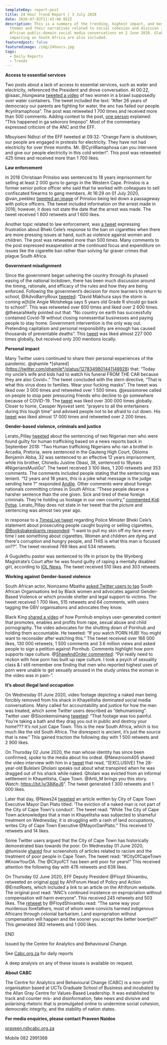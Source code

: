 ```yaml
---
templateKey: report-post
title: 24 Hour Trend Report | 3 July 2020
date: 2020-07-03T11:43:40.952Z
description: This is a summary of the trending, highest impact, and most active
  themes and their narratives related to social cohesion and division in South
  African public-domain social media conversations on 2 June 2020. Global trends
  impacting on South Africa are also included.
featuredpost: false
featuredimage: /img/24hours.jpg
tags:
  - Daily Reports
  - Trends
---
```

**Access to essential services**

Two posts about a lack of access to essential services, such as water and electricity, referenced the President and drove conversation. At 00:22, @isaac_hlungwana [tweeted a video](https://twitter.com/isaac_hlungwana/status/1278453845237039104) of two women in a brawl supposedly over water containers. The tweet included the text: “After 26 years of democracy our parents are fighting for water, the anc has failed our people. #cyrilramaphosa”. The post was retweeted 1 700 times and received more than 500 comments. Adding context to the post, [one person](https://twitter.com/judromajuda/status/1278538003657437185) explained: “This happened in ga sekororo limpopo”. Most of the commentary expressed criticism of the ANC and the EFF.

Mbuyiseni Ndlozi of the EFF tweeted at 09:32: “Orange Farm is shutdown; our people are engaged in protests for electricity. They have not had electricity for over three months. Mr. @CyrilRamaphosa can you intervene and give our people electricity in this cold winter!”. This post was retweeted 425 times and received more than 1 700 likes.

**Law enforcement**

In 2016 Christiaan Prinsloo was sentenced to 18 years imprisonment for selling at least 2 000 guns to gangs in the Western Cape. Prinsloo is a former senior police officer who said that he worked with colleagues to sell confiscated firearms to gang members. At 16:29 on 01 July 2020, @van_peeblez [tweeted an image](https://twitter.com/van_peeblez/status/1278334991244636162) of Prinsloo being led down a passageway with police officers. The tweet included information on the arrest made in 2016; however, it does not state the date that the arrest was made. The tweet received 1 800 retweets and 1 600 likes.

Another topic related to law enforcement, was [a tweet](https://twitter.com/booksbakesbants/status/1278597139933913088) expressing frustration about Bheki Cele’s response to the ban on cigarettes when there are more pressing issues at hand, such as violence against women and children. The post was retweeted more than 500 times. Many comments to the post expressed exasperation at the continued focus and expenditure on issues like the cigarette ban rather than solving far graver crimes that plague South Africa.

**Government misalignment**

Since the government began ushering the country through its phased easing of the national lockdown, there has been much discussion around the timing, rationale, and efficacy of the rules and how they are being enforced. Following the government’s decision for more learners to return to school, @AdvoBarryRoux [tweeted](https://twitter.com/AdvoBarryRoux/status/1278771554860531713): “David Makhura says the storm is coming w\[h]ile Angie Motshekga says 5 years old Grade R should go back to school!”. This was retweeted over 600 times and liked over 2 600 times. @thesarahkelly pointed out that: “No country on earth has successfully contained Covid-19 without closing nonessential businesses and paying people to stay home. Government intervention is the only way out. Pretending capitalism and personal responsibility are enough has caused thousands of preventable deaths”. This [tweet](https://twitter.com/thesarahkelly/status/1278427592824102915) was liked almost 227 000 times globally, but received only 200 mentions locally.

**Personal impact**

Many Twitter users continued to share their personal experiences of the pandemic. @qhamile *\[shared](https://twitter.com/qhamile*/status/1278349801441148928) that: “Today my uncle’s wife and kids had to watch his funeral FROM THE CAR because they are also Covid+.” The tweet concluded with the stern directive, “That is what this virus does to families. Wear your fucking masks”. The tweet was liked over 3 000 times and retweeted over 1 500 times. @jessismoree called on people to stop peer pressuring friends who decline to go somewhere because of COVID-19. The [tweet](https://twitter.com/jessismoree/status/1278301213222670337) was liked over 300 000 times globally. Closer to home, Cassper Nyovest sent: “prayers to all the entertainers during this tough time” and advised people not to be afraid to cut down. His [tweet](https://twitter.com/casspernyovest/status/1278612674381824006) was liked almost 17 000 times and retweeted over 2 200 times.

**Gender-based violence, criminals and justice**

Lerato_Pillay [tweeted](https://twitter.com/Lerato_Pillay/status/1278589825487187968) about the sentencing of two Nigerian men who were found guilty for human trafficking based on a news reports back in September 2018: “Two Human trafficking Nigerians who ran a brothel in Arcadia, Pretoria, were sentenced in the Gauteng High Court, Obioma Benjamin Abba, 32 was sentenced to an effective 12 years imprisonment, while his brother, Chinedu Justine Obasi, 38, sentenced to 18years #NigeriansMustGo”. The tweet received 3 100 likes, 1 200 retweets and 353 comments. The comments included people stating that the sentencing was lenient. “12 years and 18 years, this is a joke what message is the judge sending here ?” responded [Andile](https://twitter.com/Andile209/status/1278601090527899653). Other comments were about foreign nationals committing crimes in South Africa: “These people deserve a harsher sentence than the one given. Sick and tired of these foreign criminals. They're holding us hostage in our own country,” [commented Kidi Potse](https://twitter.com/KidiPotse/status/1278609030542483456). Lerato_Pillay does not state in her tweet that the picture and sentencing was almost two year ago.

In response to a [TimesLive tweet](https://twitter.com/TimesLIVE/status/1278547807415271425) regarding Police Minister Bheki Cele’s statement about prosecuting people caught buying or selling cigarettes, [@Booksbakesbants responded](https://twitter.com/booksbakesbants/status/1278597139933913088): “I want to pull my skin off my face every time I see something about cigarettes. Women and children are dying and there's corruption and hungry people, and THIS is what this man is focused on??”. The tweet received 769 likes and 534 retweets.

A Gugulethu pastor was sentenced to life in prison by the Wynberg Magistrate’s Court after he was found guilty of raping a mentally disabled girl, according to [IOL News](https://twitter.com/IOL/status/1278753906781290497). The tweet received 510 likes and 303 retweets.

**Working against Gender-based violence**

South African actor, Nomzamo Mbatha [asked Twitter users to tag](https://twitter.com/NomzamoMbatha/status/1278711190651375622) South African Organisations led by Black women and advocates against Gender-Based Violence or which provide shelter and legal support to victims. The tweet received 1 700 likes, 515 retweets and 64 comments, with users tagging the GBV organisations and advocates they know.

Black King [shared a video](https://twitter.com/DfinesseDee/status/1278577947855765504) of how Pornhub employs user-generated content that promotes, enables and profits from rape, sexual abuse and child pornography. The video advocates for the shutting down of Pornhub and holding them accountable. He tweeted: “If you watch PORN HUB! You might want to reconsider after watching this.” The tweet received over 166 000 likes, 130 000 retweets, 1 500 comments and 3.6 million views and asked people to sign a petition against Pornhub. Comments highlight how porn supports rape culture. @[ShawAndOrder commented](https://twitter.com/ShawAndOrder/status/1278738272588627973): “Ppl really need to reckon with how porn has built up rape culture. I took a psych of sexuality class & I still remember one finding that men who reported highest uses of porn were unable to get sexually aroused in the study unless the woman in the video was in pain-”.

**It’s about illegal land occupation**

On Wednesday 01 June 2020, video footage depicting a naked man being forcibly removed from his shack in Khayelitsha dominated social media conversations. Many called for accountability and justice for how the man was treated, which some Twitter users described as “dehumanising”. Twitter user @Sisonkemsimang [tweeted](https://twitter.com/Sisonkemsimang/status/1278342206512717824): “That footage was too painful. You’re taking a bath and they drag you out in public and destroy your home??? It’s not just Cape Town. This is the new South Africa, which is too much like the old South Africa. The disrespect is ancient, it’s just the source that is new.” This gained traction the following day with 1 500 retweets and 2 900 likes.

On Thursday 02 June 2020, the man whose identity has since been confirmed, spoke to the media about his ordeal. @Newzroom405 shared the video interview with him in a [tweet](https://twitter.com/Newzroom405/status/1278600605725011968) that read, “\[EXCLUSIVE] The 28-year-old Bulelani Qholani speaks out about what transpired when he was dragged out of his shack while naked. Qholani was evicted from an informal settlement in Khayelitsha, Cape Town. @Artii_M brings you this story. Watch: <https://bit.ly/38jKeJ6>”. The tweet generated 1 300 retweets and 1 000 likes.

Later that day, @News24 [tweeted](https://twitter.com/News24/status/1278660423290675202) an article written by City of Cape Town Executive Mayor Dan Plato titled: ‘The eviction of a naked man is not part of the City of Cape Town's conduct’. The tweet read: “While The City of Cape Town acknowledges that a man in Khayelitsha was subjected to shameful treatment on Wednesday, it is struggling with a rash of land occupations, writes City of Cape Town Executive @MayorDanPlato.” This received 17 retweets and 14 likes.

Some Twitter users argued that the City of Cape Town has historically demonstrated bias towards the poor. On Wednesday 01 June 2020, @tumisole [shared](https://twitter.com/tumisole/status/1278430956353970177) four screenshots of articles related to racism and the treatment of poor people in Cape Town. The tweet read: “#CityOfCapeTown #KnowYourDA. The @CityofCT has been anti poor for years!” This received attention the following day with 476 retweets and 638 likes.

On Thursday 02 June 2020, EFF Deputy President @Floyd Shivambu, retweeted an original [post](https://twitter.com/ErnstRoets/status/1278735244502405120) by AfriForum Head of Policy and Action @ErnstRoets, which included a link to an article on the Afriforum website. The original post read: “ANC’s continued insistence on expropriation without compensation will harm everyone”. This received 245 retweets and 503 likes. The [retweet](https://twitter.com/FloydShivambu/status/1278739466765688834) by @FloydShivambu read: “The same way your murderous forefathers, most of whom were convicts harmed indigenous Africans through colonial barbarism. Land expropriation without compensation will happen and the sooner you accept the better boertjie!!” This generated 382 retweets and 1 000 likes.[](<>)

[](<>)END

Issued by the Centre for Analytics and Behavioural Change.

See [Cabc.org.za](http://cabc.org.za/) for daily reports

A deep analysis on any of these issues is available on request.

**About CABC**

The Centre for Analytics and Behavioural Change (CABC) is a non-profit organisation based at UCTs Graduate School of Business and incubated by the Allan Gray Centre for Values-Based Leadership. It was established to track and counter mis- and disinformation, fake news and divisive and polarising rhetoric that is promulgated online to undermine social cohesion, democratic integrity, and the stability of nation states.

**For media enquiries, please contact Praveen Naidoo**

[praveen.n@cabc.org.za](mailto:praveennaidoo123@gmail.com)

Mobile 082 2991368